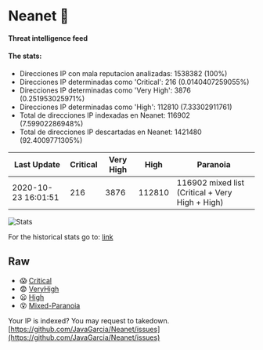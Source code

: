 # Neanet :hocho:
#### Threat intelligence feed
#### The stats:

- Direcciones IP con mala reputacion analizadas: 1538382 (100%)
- Direcciones IP determinadas como 'Critical':  216 (0.0140407259055%)
- Direcciones IP determinadas como 'Very High':  3876 (0.251953025971%)
- Direcciones IP determinadas como 'High':  112810 (7.33302911761)
- Total de direcciones IP indexadas en Neanet:  116902 (7.59902286948%)
- Total de direcciones IP descartadas en Neanet:  1421480 (92.4009771305%)

| Last Update | Critical | Very High | High | Paranoia |
| --- | --- | --- | --- | --- |
| 2020-10-23 16:01:51 | 216 | 3876 | 112810 | 116902 mixed list (Critical + Very High + High)|

![Stats](https://docs.google.com/spreadsheets/d/e/2PACX-1vSnaNMIXVabIpDJjufMlzH7poXnshF3mgd8Is1g9ytUEzVsP5my4Trn8f-xkoLLQ38xpL3HtmUexLo6/pubchart?oid=501124687&format=image)

For the historical stats go to: [link](/stats.csv)
## Raw
- :scream: [Critical](https://raw.githubusercontent.com/JavaGarcia/Neanet/master/blacklists/neanet_critical.txt)
- :fearful: [VeryHigh](https://raw.githubusercontent.com/JavaGarcia/Neanet/master/blacklists/neanet_veryHigh.txtt)
- :frowning: [High](https://raw.githubusercontent.com/JavaGarcia/Neanet/master/blacklists/neanet_high.txt)
- :dizzy_face: [Mixed-Paranoia](https://raw.githubusercontent.com/JavaGarcia/Neanet/master/blacklists/neanet_all.txt)


Your IP is indexed? You may request to takedown. [https://github.com/JavaGarcia/Neanet/issues](https://github.com/JavaGarcia/Neanet/issues)
















































































































































































































































































































































































































































































































































































































































































































































































































































































































































































































































































































































































































































































































































































































































































































































































































































































